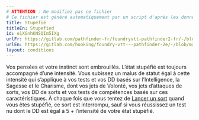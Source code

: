 ```yaml
---
# ATTENTION : Ne modifiez pas ce fichier
# Ce fichier est généré automatiquement par un script d'après les données du module Foundry VTT officiel et de sa traduction
title: Stupéfié
titleEn: Stupefied
id: e1XGnhKNSQIm5IXg
urlFr: https://gitlab.com/pathfinder-fr/foundryvtt-pathfinder2-fr/-/blob/master/data/conditionitems/e1XGnhKNSQIm5IXg.htm
urlEn: https://gitlab.com/hooking/foundry-vtt---pathfinder-2e/-/blob/master/packs/data/conditionitems.db/stupefied.json
layout: conditions
---
```

Vos pensées et votre instinct sont embrouillés. L’état stupéfié est toujours accompagné d’une intensité. Vous subissez un malus de statut égal à cette intensité qui s’applique à vos tests et vos DD basés sur l’Intelligence, la Sagesse et le Charisme, dont vos jets de Volonté, vos jets d’attaques de sorts, vos DD de sorts et vos tests de compétences basés sur ces caractéristiques. À chaque fois que vous tentez de [Lancer un sort](../actions/lancer-un-sort.html) quand vous êtes stupéfié, ce sort est interrompu, sauf si vous réussissez un test nu dont le DD est égal à 5 + l’intensité de votre état stupéfié.
